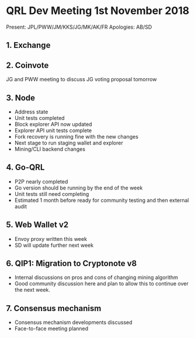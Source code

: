 # QRL Dev Meeting 1st November 2018

Present: JPL/PWW/JM/KKS/JG/MK/AK/FR
Apologies: AB/SD

## 1. Exchange

## 2. Coinvote
JG and PWW meeting to discuss JG voting proposal tomorrow

## 3. Node
- Address state
- Unit tests completed
- Block explorer API now updated
- Explorer API unit tests complete
- Fork recovery is running fine with the new changes
- Next stage to run staging wallet and explorer
- Mining/CLI backend changes

## 4. Go-QRL
- P2P nearly completed
- Go version should be running by the end of the week
- Unit tests still need completing
- Estimated 1 month before ready for community testing and then external audit

## 5. Web Wallet v2
- Envoy proxy written this week
- SD will update further next week

## 6. QIP1: Migration to Cryptonote v8
- Internal discussions on pros and cons of changing mining algorithm
- Good community discussion here and plan to allow this to continue over the next week.

## 7. Consensus mechanism
- Consensus mechanism developments discussed
- Face-to-face meeting planned
